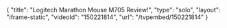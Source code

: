 {
    "title": "Logitech Marathon Mouse M705 Review!",
    "type": "solo",
    "layout": "iframe-static",
    "videoId": "150221814",
    "url": "\/tvpembed\/150221814"
}